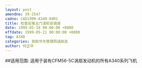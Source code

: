 ```yaml
---
layout: post
amendno: 39-2547
cadno: CAD1999-A340-04R1
title: 检查反推主门滚轮安装座
date: 1999-05-18 00:00:00 +0800
effdate: 1999-05-21 00:00:00 +0800
tag: A340
categories: 民航华东管理局适航处
author: 何正华
---
```


##适用范围:
适用于装有CFM56-5C涡扇发动机的所有A340系列飞机

